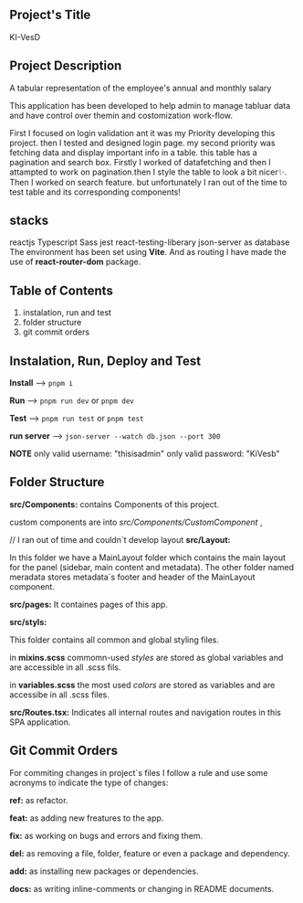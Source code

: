 
 ## Project's Title
 KI-VesD

## Project Description
 A tabular representation of the employee's annual and monthly salary

This application has been developed to help admin to manage tabluar data and have control over themin and costomization work-flow.

First I focused on login validation ant it was my Priority developing this project. then I tested and designed login page.
my second priority was fetching data and display important info in a table. this table has a pagination and search box. Firstly I worked of datafetching and then I attampted to work on pagination.then I style the table to look a bit nicer✨. Then I worked on search feature. 
but unfortunately I ran out of the time to test table and its corresponding components!
## stacks
reactjs
Typescript
Sass
jest
react-testing-liberary
json-server as database
The environment has been set using **Vi[](https://vitejs.dev/)te**. And as routing I have made the use of **react-router-dom** package.

## Table of Contents
1. instalation, run and test 
2. folder structure
3. git commit orders


## Instalation, Run, Deploy and Test

**Install** --> `pnpm i`

**Run** --> `pnpm run dev` or `pnpm dev`

**Test** --> `pnpm run test` or `pnpm test`

**run server** --> `json-server --watch db.json --port 300`

**NOTE**
only valid username: "thisisadmin"
only valid password: "KiVesb"

## Folder Structure

**src/Components:** contains Components of this project.

custom components are into _src/Components/CustomComponent_ ,


// I ran out of time and couldn`t develop layout
**src/Layout:**

In this folder we have a MainLayout folder which contains the main layout for the panel (sidebar, main content and metadata). The other folder named meradata stores metadata`s footer and header of the MainLayout component. 

**src/pages:**
It containes pages of this app.

**src/styls:**

This folder contains all common and global styling files.

in **mixins.scss** 
commomn-used _styles_ are stored as global variables and are accessible in all .scss fils. 

in **variables.scss**
the most used _colors_ are stored as variables and are accessibe in all .scss files.

**src/Routes.tsx:**
Indicates all internal routes and navigation routes in this SPA application.


## Git Commit Orders
 
For commiting changes in project`s files I follow a rule and use some acronyms to indicate the type of changes:

**ref:**
as refactor.

**feat:**
as adding new freatures to the app.

**fix:**
as working on bugs and errors and fixing them.

**del:**
as removing a file, folder, feature or even a package and dependency.

**add:**
as installing new packages or dependencies.

**docs:**
as writing inline-comments or changing in README documents. 





